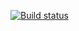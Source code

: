 [![Build status](https://ci.appveyor.com/api/projects/status/a0hxgt5lj42a7yr8/branch/main?svg=true)](https://ci.appveyor.com/project/PaulDehant/dz2-1/branch/main)